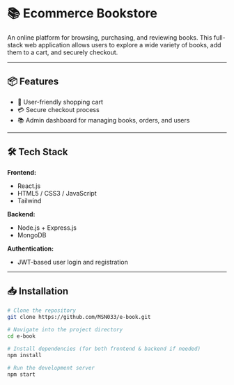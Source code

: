 # 📚 Ecommerce Bookstore

An online platform for browsing, purchasing, and reviewing books. This full-stack web application allows users to explore a wide variety of books, add them to a cart, and securely checkout.

---

## 📦 Features

- 🛒 User-friendly shopping cart
- 💳 Secure checkout process
- 📚 Admin dashboard for managing books, orders, and users


---

## 🛠️ Tech Stack

**Frontend:**  
- React.js
- HTML5 / CSS3 / JavaScript  
- Tailwind

**Backend:**  
- Node.js + Express.js   
- MongoDB

**Authentication:**  
- JWT-based user login and registration

---

## 📥 Installation

```bash
# Clone the repository
git clone https://github.com/MSN033/e-book.git

# Navigate into the project directory
cd e-book

# Install dependencies (for both frontend & backend if needed)
npm install

# Run the development server
npm start

